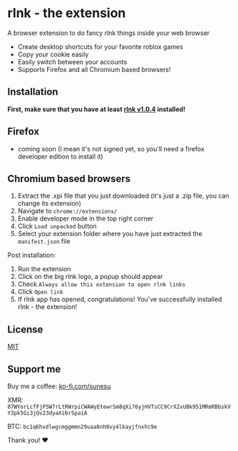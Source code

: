 # rlnk - the extension
A browser extension to do fancy rlnk things inside your web browser

- Create desktop shortcuts for your favorite roblox games
- Copy your cookie easily
- Easily switch between your accounts
- Supports Firefox and all Chromium based browsers!


## Installation

**First, make sure that you have at least [rlnk v1.0.4](https://rlnk.app/download/latest/rlnk_install.exe) installed!**

## Firefox
- coming soon (I mean it's not signed yet, so you'll need a firefox developer edition to install it)

## Chromium based browsers
1. Extract the .xpi file that you just downloaded (it's just a .zip file, you can change its extension)
2. Navigate to `chrome://extensions/`
3. Enable developer mode in the top right corner
4. Click `Load unpacked` button
5. Select your extension folder where you have just extracted the `manifest.json` file

Post installation:
1. Run the extension
2. Click on the big rlnk logo, a popup should appear
3. Check `Always allow this extension to open rlnk links`
4. Click `Open link`
5. If rlnk app has opened, congratulations! You've successfully installed rlnk - the extension!

## License

[MIT](LICENSE)

## Support me

Buy me a coffee: [ko-fi.com/sunesu](https://ko-fi.com/sunesu)

XMR: `87WYorLcfFjP5W7rLtRWrpiCWAWyEtewrSm8qXi76yjHVTsCC9CrX2vUBk951MRmRBbskVY3pk5Gi3jQv23dyaXi6rSpaiA`

BTC: `bc1q6hvdlwgcmggmmn29uaa8nh0vy4lkayjfnxhc9e`

Thank you! ❤
